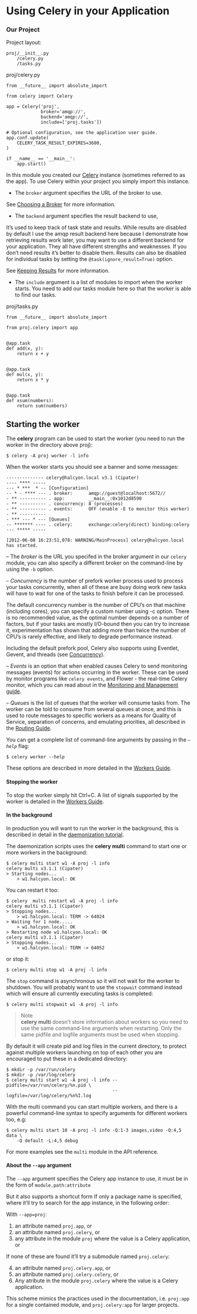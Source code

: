 # Using Celery in your Application

### Our Project

Project layout:

```
proj/__init__.py
    /celery.py
    /tasks.py
```
proj/celery.py
```
from __future__ import absolute_import

from celery import Celery

app = Celery('proj',
             broker='amqp://',
             backend='amqp://',
             include=['proj.tasks'])

# Optional configuration, see the application user guide.
app.conf.update(
    CELERY_TASK_RESULT_EXPIRES=3600,
)

if __name__ == '__main__':
    app.start()
```
In this module you created our [Celery](http://docs.celeryproject.org/en/latest/reference/celery.html#celery.Celery) instance (sometimes referred to as the app). To use Celery within your project you simply import this instance.

* The `broker` argument specifies the URL of the broker to use.

 See [Choosing a Broker](http://docs.celeryproject.org/en/latest/getting-started/first-steps-with-celery.html#celerytut-broker) for more information.

* The `backend` argument specifies the result backend to use,

 It’s used to keep track of task state and results. While results are disabled by default I use the amqp result backend here because I demonstrate how retrieving results work later, you may want to use a different backend for your application. They all have different strengths and weaknesses. If you don’t need results it’s better to disable them. Results can also be disabled for individual tasks by setting the `@task(ignore_result=True)` option.

 See [Keeping Results](http://docs.celeryproject.org/en/latest/getting-started/first-steps-with-celery.html#celerytut-keeping-results) for more information.

* The `include` argument is a list of modules to import when the worker starts. You need to add our tasks module here so that the worker is able to find our tasks.

proj/tasks.py
```
from __future__ import absolute_import

from proj.celery import app


@app.task
def add(x, y):
    return x + y


@app.task
def mul(x, y):
    return x * y


@app.task
def xsum(numbers):
    return sum(numbers)
```


## Starting the worker

The **celery** program can be used to start the worker (you need to run the worker in the directory above proj):

```
$ celery -A proj worker -l info
```
When the worker starts you should see a banner and some messages:

```
-------------- celery@halcyon.local v3.1 (Cipater)
---- **** -----
--- * ***  * -- [Configuration]
-- * - **** --- . broker:      amqp://guest@localhost:5672//
- ** ---------- . app:         __main__:0x1012d8590
- ** ---------- . concurrency: 8 (processes)
- ** ---------- . events:      OFF (enable -E to monitor this worker)
- ** ----------
- *** --- * --- [Queues]
-- ******* ---- . celery:      exchange:celery(direct) binding:celery
--- ***** -----

[2012-06-08 16:23:51,078: WARNING/MainProcess] celery@halcyon.local has started.
```
– The *broker* is the URL you specifed in the broker argument in our `celery` module, you can also specify a different broker on the command-line by using the `-b` option.

– *Concurrency* is the number of prefork worker process used to process your tasks concurrently, when all of these are busy doing work new tasks will have to wait for one of the tasks to finish before it can be processed.

The default concurrency number is the number of CPU’s on that machine (including cores), you can specify a custom number using -c option. There is no recommended value, as the optimal number depends on a number of factors, but if your tasks are mostly I/O-bound then you can try to increase it, experimentation has shown that adding more than twice the number of CPU’s is rarely effective, and likely to degrade performance instead.

Including the default prefork pool, Celery also supports using Eventlet, Gevent, and threads (see [Concurrency](http://docs.celeryproject.org/en/latest/userguide/concurrency/index.html#concurrency)).

– *Events* is an option that when enabled causes Celery to send monitoring messages (events) for actions occurring in the worker. These can be used by monitor programs like `celery events`, and Flower - the real-time Celery monitor, which you can read about in the [Monitoring and Management guide](http://docs.celeryproject.org/en/latest/userguide/monitoring.html#guide-monitoring).

– *Queues* is the list of queues that the worker will consume tasks from. The worker can be told to consume from several queues at once, and this is used to route messages to specific workers as a means for Quality of Service, separation of concerns, and emulating priorities, all described in the [Routing Guide](http://docs.celeryproject.org/en/latest/userguide/routing.html#guide-routing).

You can get a complete list of command-line arguments by passing in the *`–help`* flag:

```
$ celery worker --help
```
These options are described in more detailed in the [Workers Guide](http://docs.celeryproject.org/en/latest/userguide/workers.html#guide-workers).


#### Stopping the worker   
To stop the worker simply hit Ctrl+C. A list of signals supported by the worker is detailed in the [Workers Guide](http://docs.celeryproject.org/en/latest/userguide/workers.html#guide-workers).

#### In the background  

In production you will want to run the worker in the background, this is described in detail in the [daemonization tutorial](http://docs.celeryproject.org/en/latest/tutorials/daemonizing.html#daemonizing).

The daemonization scripts uses the **celery multi** command to start one or more workers in the background:

```
$ celery multi start w1 -A proj -l info
celery multi v3.1.1 (Cipater)
> Starting nodes...
    > w1.halcyon.local: OK
```

You can restart it too:

```
$ celery  multi restart w1 -A proj -l info
celery multi v3.1.1 (Cipater)
> Stopping nodes...
    > w1.halcyon.local: TERM -> 64024
> Waiting for 1 node.....
    > w1.halcyon.local: OK
> Restarting node w1.halcyon.local: OK
celery multi v3.1.1 (Cipater)
> Stopping nodes...
    > w1.halcyon.local: TERM -> 64052
```

or stop it:

```
$ celery multi stop w1 -A proj -l info
```

The `stop` command is asynchronous so it will not wait for the worker to shutdown. You will probably want to use the `stopwait` command instead which will ensure all currently executing tasks is completed:

```
$ celery multi stopwait w1 -A proj -l info
```

> Note  
**celery multi** doesn’t store information about workers so you need to use the same command-line arguments when restarting. Only the same pidfile and logfile arguments must be used when stopping.  

By default it will create pid and log files in the current directory, to protect against multiple workers launching on top of each other you are encouraged to put these in a dedicated directory:

```
$ mkdir -p /var/run/celery
$ mkdir -p /var/log/celery
$ celery multi start w1 -A proj -l info --pidfile=/var/run/celery/%n.pid \
                                        --logfile=/var/log/celery/%n%I.log
```

With the multi command you can start multiple workers, and there is a powerful command-line syntax to specify arguments for different workers too, e.g:

```
$ celery multi start 10 -A proj -l info -Q:1-3 images,video -Q:4,5 data \
    -Q default -L:4,5 debug
```

For more examples see the `multi` module in the API reference.

#### About the `--app` argument
The `--app` argument specifies the Celery app instance to use, it must be in the form of `module.path:attribute`

But it also supports a shortcut form If only a package name is specified, where it’ll try to search for the app instance, in the following order:

With `--app=proj`:

1. an attribute named `proj.app`, or  
2. an attribute named `proj.celery`, or
3. any attribute in the module `proj` where the value is a Celery application, or  


If none of these are found it’ll try a submodule named `proj.celery`:

4. an attribute named `proj.celery.app`, or
5. an attribute named `proj.celery.celery`, or
6. Any atribute in the module `proj.celery` where the value is a Celery application.  

This scheme mimics the practices used in the documentation, i.e. `proj:app` for a single contained module, and `proj.celery:app` for larger projects.